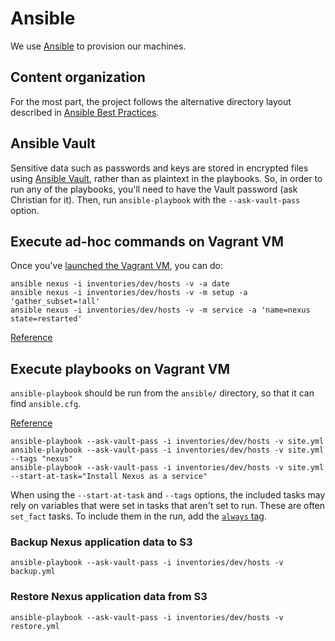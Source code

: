 # Ansible

We use [Ansible](ansible.com) to provision our machines.

## Content organization

For the most part, the project follows the alternative directory layout described in
[Ansible Best Practices](http://docs.ansible.com/ansible/playbooks_best_practices.html#alternative-directory-layout).

## Ansible Vault

Sensitive data such as passwords and keys are stored in encrypted files using [Ansible Vault](
http://docs.ansible.com/ansible/latest/playbooks_vault.html), rather than as plaintext in the playbooks.
So, in order to run any of the playbooks, you'll need to have the Vault password (ask Christian for it).
Then, run `ansible-playbook` with the `--ask-vault-pass` option.

## Execute ad-hoc commands on Vagrant VM

Once you've [launched the Vagrant VM](../README.md#launching-nexus-server-in-a-vagrant-vm), you can do:

```
ansible nexus -i inventories/dev/hosts -v -a date
ansible nexus -i inventories/dev/hosts -v -m setup -a 'gather_subset=!all'
ansible nexus -i inventories/dev/hosts -v -m service -a 'name=nexus state=restarted'
```
[Reference](http://docs.ansible.com/ansible/intro_adhoc.html)

## Execute playbooks on Vagrant VM

`ansible-playbook` should be run from the `ansible/` directory, so that it can find `ansible.cfg`.

[Reference](http://docs.ansible.com/ansible/intro_configuration.html#configuration-file)

```
ansible-playbook --ask-vault-pass -i inventories/dev/hosts -v site.yml
ansible-playbook --ask-vault-pass -i inventories/dev/hosts -v site.yml --tags "nexus"
ansible-playbook --ask-vault-pass -i inventories/dev/hosts -v site.yml --start-at-task="Install Nexus as a service"
```

When using the `--start-at-task` and `--tags` options, the included tasks may rely on variables
that were set in tasks that aren't set to run. These are often `set_fact` tasks. To include them in the run,
add the [`always` tag](http://docs.ansible.com/ansible/playbooks_tags.html#special-tags).

### Backup Nexus application data to S3

```
ansible-playbook --ask-vault-pass -i inventories/dev/hosts -v backup.yml
```

### Restore Nexus application data from S3

```
ansible-playbook --ask-vault-pass -i inventories/dev/hosts -v restore.yml
```
